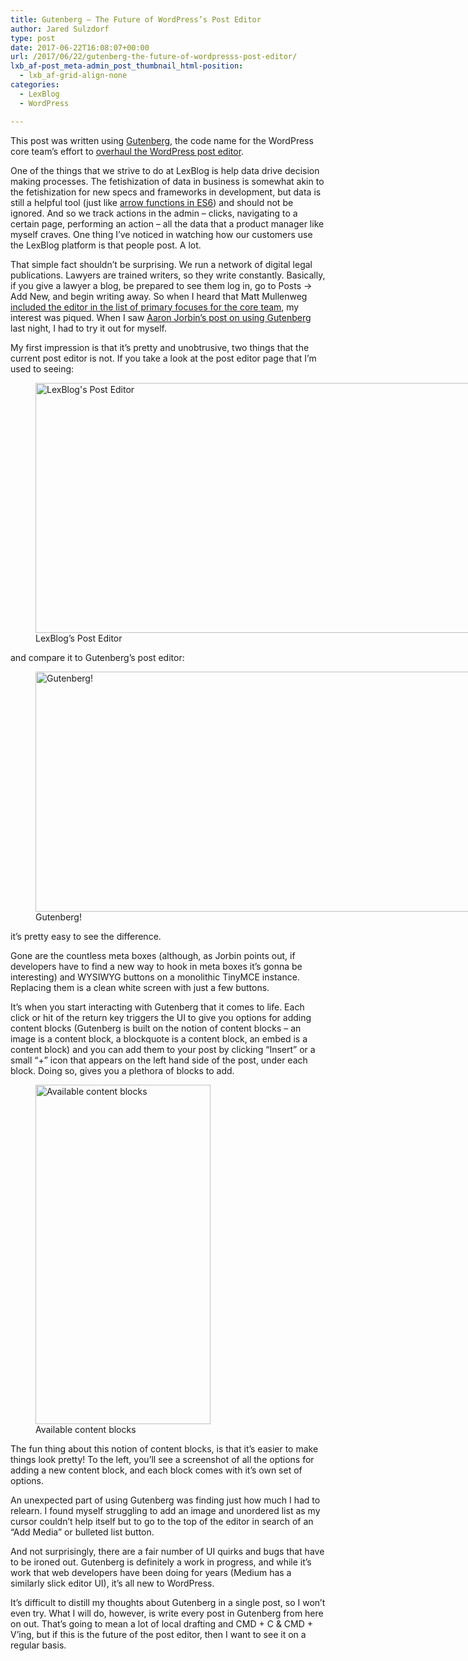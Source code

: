 ```yaml
---
title: Gutenberg – The Future of WordPress’s Post Editor
author: Jared Sulzdorf
type: post
date: 2017-06-22T16:08:07+00:00
url: /2017/06/22/gutenberg-the-future-of-wordpresss-post-editor/
lxb_af-post_meta-admin_post_thumbnail_html-position:
  - lxb_af-grid-align-none
categories:
  - LexBlog
  - WordPress

---
```

This post was written using [Gutenberg][1], the code name for the WordPress core team&#8217;s effort to [overhaul the WordPress post editor][2].

One of the things that we strive to do at LexBlog is help data drive decision making processes. The fetishization of data in business is somewhat akin to the fetishization for new specs and frameworks in development, but data is still a helpful tool (just like [arrow functions in ES6][3]) and should not be ignored. And so we track actions in the admin &#8211; clicks, navigating to a certain page, performing an action &#8211; all the data that a product manager like myself craves. One thing I&#8217;ve noticed in watching how our customers use the LexBlog platform is that people post. A lot.

That simple fact shouldn&#8217;t be surprising. We run a network of digital legal publications. Lawyers are trained writers, so they write constantly. Basically, if you give a lawyer a blog, be prepared to see them log in, go to Posts -> Add New, and begin writing away. So when I heard that Matt Mullenweg [included the editor in the list of primary focuses for the core team][4], my interest was piqued. When I saw [Aaron Jorbin&#8217;s post on using Gutenberg][5] last night, I had to try it out for myself.

<!--more-->

My first impression is that it&#8217;s pretty and unobtrusive, two things that the current post editor is not. If you take a look at the post editor page that I&#8217;m used to seeing:

<figure id="attachment_2000" aria-describedby="caption-attachment-2000" style="width: 740px" class="wp-caption aligncenter"><img decoding="async" loading="lazy" class="size-large wp-image-2000" src="https://jared.lexblogplatform.com/wp-content/uploads/sites/10/2017/06/post-editor-740x400.png" alt="LexBlog's Post Editor" width="740" height="400" /><figcaption id="caption-attachment-2000" class="wp-caption-text">LexBlog&#8217;s Post Editor</figcaption></figure>

and compare it to Gutenberg&#8217;s post editor:

<figure id="attachment_2001" aria-describedby="caption-attachment-2001" style="width: 740px" class="wp-caption aligncenter"><img decoding="async" loading="lazy" class="size-large wp-image-2001" src="https://jared.lexblogplatform.com/wp-content/uploads/sites/10/2017/06/gutenberg-740x384.png" alt="Gutenberg!" width="740" height="384" /><figcaption id="caption-attachment-2001" class="wp-caption-text">Gutenberg!</figcaption></figure>

it&#8217;s pretty easy to see the difference.

Gone are the countless meta boxes (although, as Jorbin points out, if developers have to find a new way to hook in meta boxes it&#8217;s gonna be interesting) and WYSIWYG buttons on a monolithic TinyMCE instance. Replacing them is a clean white screen with just a few buttons.

It&#8217;s when you start interacting with Gutenberg that it comes to life. Each click or hit of the return key triggers the UI to give you options for adding content blocks (Gutenberg is built on the notion of content blocks – an image is a content block, a blockquote is a content block, an embed is a content block) and you can add them to your post by clicking &#8220;Insert&#8221; or a small &#8220;+&#8221; icon that appears on the left hand side of the post, under each block. Doing so, gives you a plethora of blocks to add.

<figure id="attachment_2002" aria-describedby="caption-attachment-2002" style="width: 280px" class="wp-caption alignleft"><img decoding="async" loading="lazy" class="size-full wp-image-2002" src="https://jared.lexblogplatform.com/wp-content/uploads/sites/10/2017/06/content-blocks.png" alt="Available content blocks" width="280" height="543" /><figcaption id="caption-attachment-2002" class="wp-caption-text">Available content blocks</figcaption></figure>

The fun thing about this notion of content blocks, is that it&#8217;s easier to make things look pretty! To the left, you&#8217;ll see a screenshot of all the options for adding a new content block, and each block comes with it&#8217;s own set of options.

An unexpected part of using Gutenberg was finding just how much I had to relearn. I found myself struggling to add an image and unordered list as my cursor couldn&#8217;t help itself but to go to the top of the editor in search of an &#8220;Add Media&#8221; or bulleted list button.

And not surprisingly, there are a fair number of UI quirks and bugs that have to be ironed out. Gutenberg is definitely a work in progress, and while it&#8217;s work that web developers have been doing for years (Medium has a similarly slick editor UI), it&#8217;s all new to WordPress.

It&#8217;s difficult to distill my thoughts about Gutenberg in a single post, so I won&#8217;t even try. What I will do, however, is write every post in Gutenberg from here on out. That&#8217;s going to mean a lot of local drafting and CMD + C & CMD + V&#8217;ing, but if this is the future of the post editor, then I want to see it on a regular basis.

 [1]: https://wordpress.org/plugins/gutenberg/#description
 [2]: https://wordpress.github.io/gutenberg/
 [3]: https://developer.mozilla.org/en-US/docs/Web/JavaScript/Reference/Functions/Arrow_functions
 [4]: https://make.wordpress.org/core/2017/01/04/focus-tech-and-design-leads/
 [5]: https://daily.jorb.in/2017/06/random-thoughts-on-gutenberg/